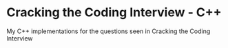 Cracking the Coding Interview - C++
===============
My C++ implementations for the questions seen in Cracking the Coding Interview
